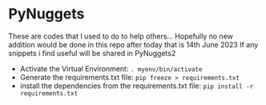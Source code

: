 # PyNuggets

These are codes that I used to do to help others...
Hopefully no new addition would be done in this repo after today that is 14th June 2023
If any snippets i find useful will be shared in PyNuggets2

- Activate the Virtual Environment: `. myenv/bin/activate`
- Generate the requirements.txt file: `pip freeze > requirements.txt`
- install the dependencies from the requirements.txt file: `pip install -r requirements.txt`



